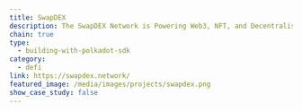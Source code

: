 ```yaml
---
title: SwapDEX
description: The SwapDEX Network is Powering Web3, NFT, and Decentralised Finance Applications While Connecting Major Blockchains With Fast, Secure and Near-Zero Fees.
chain: true
type:
  - building-with-polkadot-sdk
category:
  - defi
link: https://swapdex.network/
featured_image: /media/images/projects/swapdex.png
show_case_study: false
---
```

